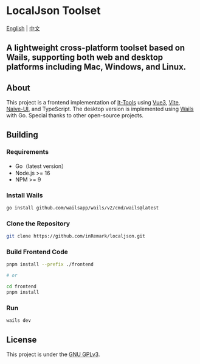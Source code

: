 # LocalJson Toolset

[English](README.md) | [中文](README_zh.md)

## A lightweight cross-platform toolset based on Wails, supporting both web and desktop platforms including Mac, Windows, and Linux.

## About

This project is a frontend implementation of [It-Tools](https://github.com/CorentinTh/it-tools) using [Vue3](https://github.com/vuejs/vue), 
[Vite](https://github.com/vitejs/vite), [Naive-UI](https://github.com/tusen-ai/naive-ui), 
and TypeScript. The desktop version is implemented using [Wails](https://github.com/wailsapp/wails) with Go. 
Special thanks to other open-source projects.

## Building

### Requirements

* Go（latest version）
* Node.js >= 16
* NPM >= 9

### Install Wails

```bash
go install github.com/wailsapp/wails/v2/cmd/wails@latest
```

### Clone the Repository

```bash
git clone https://github.com/inRemark/localjson.git
```

### Build Frontend Code

```bash
pnpm install --prefix ./frontend

# or

cd frontend
pnpm install
```

### Run

```bash
wails dev
```

## License

This project is under the [GNU GPLv3](LICENSE).


